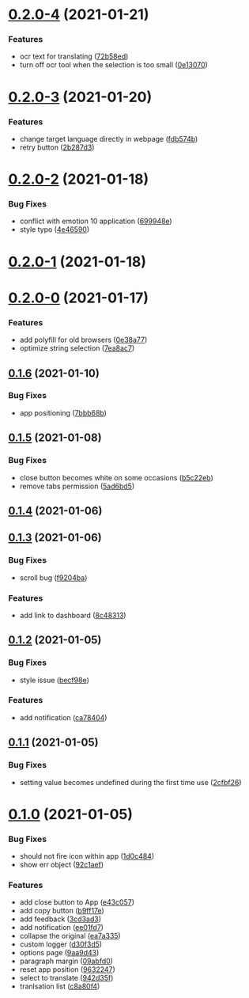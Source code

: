 # [0.2.0-4](https://github.com/geekdada/a-translator-chrome-extension/compare/v0.2.0-3...v0.2.0-4) (2021-01-21)


### Features

* ocr text for translating ([72b58ed](https://github.com/geekdada/a-translator-chrome-extension/commit/72b58ede93a68032d2b4979e46ae32f35803a9ea))
* turn off ocr tool when the selection is too small ([0e13070](https://github.com/geekdada/a-translator-chrome-extension/commit/0e130708c7c87d1e3e6929509e65abbccff3db8b))



# [0.2.0-3](https://github.com/geekdada/a-translator-chrome-extension/compare/v0.2.0-2...v0.2.0-3) (2021-01-20)


### Features

* change target language directly in webpage ([fdb574b](https://github.com/geekdada/a-translator-chrome-extension/commit/fdb574b8210ce6914f64f2a8cfecdde13cdf7ad6))
* retry button ([2b287d3](https://github.com/geekdada/a-translator-chrome-extension/commit/2b287d3fec67c01f25a8a8d7b57c3c0e02962b29))



# [0.2.0-2](https://github.com/geekdada/a-translator-chrome-extension/compare/v0.2.0-1...v0.2.0-2) (2021-01-18)


### Bug Fixes

* conflict with emotion 10 application ([699948e](https://github.com/geekdada/a-translator-chrome-extension/commit/699948e1c1f93f43b4e939b4b4652213d1973423))
* style typo ([4e46590](https://github.com/geekdada/a-translator-chrome-extension/commit/4e4659034f871b25ed7a64d24147eec04c542b6e))



# [0.2.0-1](https://github.com/geekdada/a-translator-chrome-extension/compare/v0.2.0-0...v0.2.0-1) (2021-01-18)



# [0.2.0-0](https://github.com/geekdada/a-translator-chrome-extension/compare/v0.1.6...v0.2.0-0) (2021-01-17)


### Features

* add polyfill for old browsers ([0e38a77](https://github.com/geekdada/a-translator-chrome-extension/commit/0e38a77ea2fe224ae5086d2930ce9d17cc89530a))
* optimize string selection ([7ea8ac7](https://github.com/geekdada/a-translator-chrome-extension/commit/7ea8ac71fb88146e46b6608bc5eeacae659762ac))



## [0.1.6](https://github.com/geekdada/a-translator-chrome-extension/compare/v0.1.5...v0.1.6) (2021-01-10)


### Bug Fixes

* app positioning ([7bbb68b](https://github.com/geekdada/a-translator-chrome-extension/commit/7bbb68bc475234679277c400476e3ee0c3440cf9))



## [0.1.5](https://github.com/geekdada/a-translator-chrome-extension/compare/v0.1.4...v0.1.5) (2021-01-08)


### Bug Fixes

* close button becomes white on some occasions ([b5c22eb](https://github.com/geekdada/a-translator-chrome-extension/commit/b5c22ebb2520c35cb3ba79fe22dbe052470ed0d4))
* remove tabs permission ([5ad6bd5](https://github.com/geekdada/a-translator-chrome-extension/commit/5ad6bd55e34e508373fb99f42d77f7f7e4b51d1b))



## [0.1.4](https://github.com/geekdada/a-translator-chrome-extension/compare/v0.1.3...v0.1.4) (2021-01-06)



## [0.1.3](https://github.com/geekdada/a-translator-chrome-extension/compare/v0.1.2...v0.1.3) (2021-01-06)


### Bug Fixes

* scroll bug ([f9204ba](https://github.com/geekdada/a-translator-chrome-extension/commit/f9204ba32b8f20f7388d7501e885cf7fabad49b8))


### Features

* add link to dashboard ([8c48313](https://github.com/geekdada/a-translator-chrome-extension/commit/8c48313f7e9d2f378398d35f8a7887645cb54de7))



## [0.1.2](https://github.com/geekdada/a-translator-chrome-extension/compare/v0.1.1...v0.1.2) (2021-01-05)


### Bug Fixes

* style issue ([becf98e](https://github.com/geekdada/a-translator-chrome-extension/commit/becf98eb50bbc1f6db0a7117203ca15fead89fe5))


### Features

* add notification ([ca78404](https://github.com/geekdada/a-translator-chrome-extension/commit/ca784049d4e0a70d8ee598988df690e51bdf1f8b))



## [0.1.1](https://github.com/geekdada/a-translator-chrome-extension/compare/v0.1.0...v0.1.1) (2021-01-05)


### Bug Fixes

* setting value becomes undefined during the first time use ([2cfbf26](https://github.com/geekdada/a-translator-chrome-extension/commit/2cfbf26e2b836821ae339af51a1c18dc2ee7e469))



# [0.1.0](https://github.com/geekdada/a-translator-chrome-extension/compare/9aa9d4392aedb375fe540fe9f64a0a8732b1c8cc...v0.1.0) (2021-01-05)


### Bug Fixes

* should not fire icon within app ([1d0c484](https://github.com/geekdada/a-translator-chrome-extension/commit/1d0c484b2fd3d21b29575230aa22b35660d44e8f))
* show err object ([92c1aef](https://github.com/geekdada/a-translator-chrome-extension/commit/92c1aefd54140c19f73cd309918e1c34672b47ae))


### Features

* add close button to App ([e43c057](https://github.com/geekdada/a-translator-chrome-extension/commit/e43c057ad46564c535ccae3c3da9532497ac009f))
* add copy button ([b9ff17e](https://github.com/geekdada/a-translator-chrome-extension/commit/b9ff17e676e09cf37abb67da2be10033eec72156))
* add feedback ([3cd3ad3](https://github.com/geekdada/a-translator-chrome-extension/commit/3cd3ad3de43b3bf70a98f73d6f79b56fae3dcbd6))
* add notification ([ee01fd7](https://github.com/geekdada/a-translator-chrome-extension/commit/ee01fd7b4cdcf11e94b2357a601240205bb69f53))
* collapse the original ([ea7a335](https://github.com/geekdada/a-translator-chrome-extension/commit/ea7a33573345618021b0da67ddd8edae9c6adb72))
* custom logger ([d30f3d5](https://github.com/geekdada/a-translator-chrome-extension/commit/d30f3d51f25501496fba67bbd1a733e415e1f196))
* options page ([9aa9d43](https://github.com/geekdada/a-translator-chrome-extension/commit/9aa9d4392aedb375fe540fe9f64a0a8732b1c8cc))
* paragraph margin ([09abfd0](https://github.com/geekdada/a-translator-chrome-extension/commit/09abfd0f169f6f5c24be92bf44e82336f96ceec7))
* reset app position ([9632247](https://github.com/geekdada/a-translator-chrome-extension/commit/9632247e23bf44c1165649f2a84fa6bbae7a8f1d))
* select to translate ([942d35f](https://github.com/geekdada/a-translator-chrome-extension/commit/942d35f5db43271aaf57a0e1e44e49c0bf4f35b9))
* tranlsation list ([c8a80f4](https://github.com/geekdada/a-translator-chrome-extension/commit/c8a80f4f2641f41a481f6d32931c8546d0a94b62))



